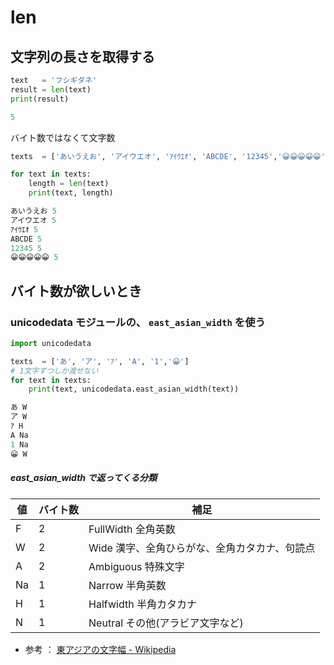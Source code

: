 # len

## 文字列の長さを取得する

```python
text   = 'フシギダネ'
result = len(text)
print(result)
```

```python
5
```

バイト数ではなくて文字数

```python
texts  = ['あいうえお', 'アイウエオ', 'ｱｲｳｴｵ', 'ABCDE', '12345','😀😀😀😀😀']

for text in texts:
    length = len(text)
    print(text, length)
`````

```python
あいうえお 5
アイウエオ 5
ｱｲｳｴｵ 5
ABCDE 5
12345 5
😀😀😀😀😀 5
```

## バイト数が欲しいとき

### unicodedata モジュールの、 `east_asian_width` を使う

```python
import unicodedata

texts  = ['あ', 'ア', 'ｱ', 'A', '1','😀']
# 1文字ずつしか渡せない
for text in texts:
    print(text, unicodedata.east_asian_width(text))
```

```python
あ W
ア W
ｱ H
A Na
1 Na
😀 W
```

##### east_asian_width で返ってくる分類

| 値 | バイト数 | 補足 |
| ---- | ---- | ---- |
| F  | 2 | FullWidth 全角英数 |
| W  | 2 | Wide 漢字、全角ひらがな、全角カタカナ、句読点 |
| A  | 2 | Ambiguous 特殊文字 |
| Na | 1 | Narrow 半角英数 |
| H  | 1 | Halfwidth 半角カタカナ |
| N  | 1 | Neutral その他(アラビア文字など) |

- 参考 ： [東アジアの文字幅 - Wikipedia](https://ja.wikipedia.org/wiki/%E6%9D%B1%E3%82%A2%E3%82%B8%E3%82%A2%E3%81%AE%E6%96%87%E5%AD%97%E5%B9%85)
